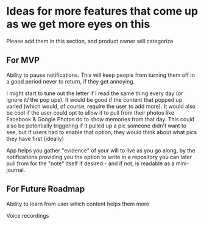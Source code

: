 # Ideas for more features that come up as we get more eyes on this
Please add them in this section, and product owner will categorize

## For MVP

Ability to pause notifications. This will keep people from turning them off in a good period never to return, if they get annoying.

I might start to tune out the letter if I read the same thing every day (or ignore it/ the pop ups). It would be good if the content that popped up varied (which would, of course, require the user to add more). It would also be cool if the user could opt to allow it to pull from their photos like Facebook & Google Photos do to show memories from that day. This could also be potentially triggering if it pulled up a pic someone didn't want to see, but if users had to enable that option, they would think about what pics they have first (ideally)

App helps you gather "evidence" of your will to live as you go along, by the notifications providing you the option to write in a repository you can later pull from for the "note" itself if desired - and if not, is readable as a mini-journal.



## For Future Roadmap

Ability to learn from user which content helps them more

Voice recordings
